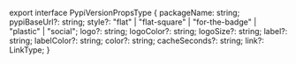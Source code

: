 export interface PypiVersionPropsType {
  packageName: string;
  pypiBaseUrl?: string;
  style?: "flat" | "flat-square" | "for-the-badge" | "plastic" | "social";
  logo?: string;
  logoColor?: string;
  logoSize?: string;
  label?: string;
  labelColor?: string;
  color?: string;
  cacheSeconds?: string;
  link?: LinkType;
}